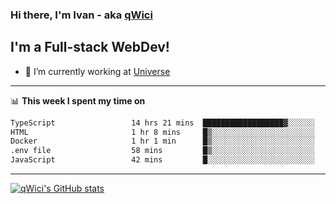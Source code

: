 ### Hi there, I'm Ivan - aka [qWici][website]

## I'm a Full-stack WebDev!
- 🔭 I’m currently working at [Universe][universe]

---

📊 **This week I spent my time on**
<!--START_SECTION:waka-->

```txt
TypeScript                 14 hrs 21 mins  ██████████████████▓░░░░░░   74.01 %
HTML                       1 hr 8 mins     █▒░░░░░░░░░░░░░░░░░░░░░░░   05.85 %
Docker                     1 hr 1 min      █▒░░░░░░░░░░░░░░░░░░░░░░░   05.25 %
.env file                  58 mins         █▒░░░░░░░░░░░░░░░░░░░░░░░   05.06 %
JavaScript                 42 mins         █░░░░░░░░░░░░░░░░░░░░░░░░   03.63 %
```

<!--END_SECTION:waka-->

---

[![qWici's GitHub stats](https://github-readme-stats.vercel.app/api?username=qWici)](https://github.com/qWici/github-readme-stats)

[website]: https://devkucher.com
[twitter]: https://twitter.com/KucherDev
[linkedin]: https://www.linkedin.com/in/ivankucher
[universe]: https://universeapps.limited
